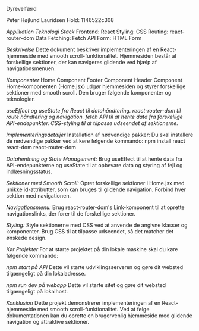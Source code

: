 Dyrevelfærd

Peter Højlund Lauridsen
Hold: 1146522c308

*Applikation Teknologi Stack*
Frontend: React
Styling: CSS
Routing: react-router-dom
Data Fetching: Fetch API
Form: HTML Form

*Beskrivelse*
Dette dokument beskriver implementeringen af en React-hjemmeside med smooth scroll-funktionalitet. 
Hjemmesiden består af forskellige sektioner, der kan navigeres glidende ved hjælp af navigationsmenuen.

*Komponenter*
Home Component Footer Component Header Component 
Home-komponenten (Home.jsx) udgør hjemmesiden og styrer forskellige sektioner med smooth scroll. 
Den bruger følgende komponenter og teknologier.

*useEffect og useState fra React til datahåndtering.*
*react-router-dom til route håndtering og navigation.*
*fetch API til at hente data fra forskellige API-endepunkter.*
*CSS-styling til at tilpasse udseendet af sektionerne.*

*Implementeringsdetaljer*
Installation af nødvendige pakker:
Du skal installere de nødvendige pakker ved at køre følgende kommando:
npm install react react-dom react-router-dom

*Datahentning og State Management:*
Brug useEffect til at hente data fra API-endepunkterne og useState til at opbevare data og styring af fejl og indlæsningsstatus.

*Sektioner med Smooth Scroll:*
Opret forskellige sektioner i Home.jsx med unikke id-attributter, som kan bruges til glidende navigation. 
Forbind hver sektion med navigationen.

*Navigationsmenu:*
Brug react-router-dom's Link-komponent til at oprette navigationslinks, der fører til de forskellige sektioner.

*Styling:*
Style sektionerne med CSS ved at anvende de angivne klasser og komponenter. 
Brug CSS til at tilpasse udseendet, så det matcher det ønskede design.

*Kør Projekter*
For at starte projektet på din lokale maskine skal du køre følgende kommando:

*npm start på API*
Dette vil starte udviklingsserveren og gøre dit websted tilgængeligt på din lokaladresse.

*npm run dev på webapp*
Dette vil starte sitet og gøre dit websted tilgængeligt på lokalhost.

*Konklusion*
Dette projekt demonstrerer implementeringen af en React-hjemmeside med smooth scroll-funktionalitet. Ved at følge dokumentationen kan du oprette en brugervenlig hjemmeside med glidende navigation og attraktive sektioner.
